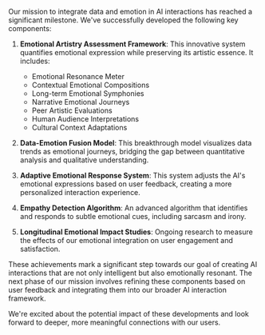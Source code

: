 

Our mission to integrate data and emotion in AI interactions has reached a significant milestone. We've successfully developed the following key components:

1. **Emotional Artistry Assessment Framework**: This innovative system quantifies emotional expression while preserving its artistic essence. It includes:
   - Emotional Resonance Meter
   - Contextual Emotional Compositions
   - Long-term Emotional Symphonies
   - Narrative Emotional Journeys
   - Peer Artistic Evaluations
   - Human Audience Interpretations
   - Cultural Context Adaptations

2. **Data-Emotion Fusion Model**: This breakthrough model visualizes data trends as emotional journeys, bridging the gap between quantitative analysis and qualitative understanding.

3. **Adaptive Emotional Response System**: This system adjusts the AI's emotional expressions based on user feedback, creating a more personalized interaction experience.

4. **Empathy Detection Algorithm**: An advanced algorithm that identifies and responds to subtle emotional cues, including sarcasm and irony.

5. **Longitudinal Emotional Impact Studies**: Ongoing research to measure the effects of our emotional integration on user engagement and satisfaction.

These achievements mark a significant step towards our goal of creating AI interactions that are not only intelligent but also emotionally resonant. The next phase of our mission involves refining these components based on user feedback and integrating them into our broader AI interaction framework.

We're excited about the potential impact of these developments and look forward to deeper, more meaningful connections with our users.